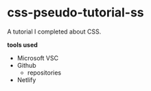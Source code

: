 # css-pseudo-tutorial-ss
A tutorial I completed about CSS.

**tools used**
* Microsoft VSC
* Github
    * repositories
* Netlify
